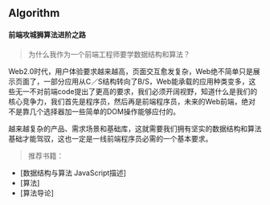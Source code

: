 ## Algorithm

#### 前端攻城狮算法进阶之路
>为什么我作为一个前端工程师要学数据结构和算法？

   Web2.0时代，用户体验要求越来越高，页面交互愈发复杂，Web绝不简单只是展示页面了，一部分应用从C／S结构转向了B/S，Web能承载的应用种类变多，这些无一不对前端code提出了更高的要求，我们必须开阔视野，知道什么是我们的核心竞争力，我们首先是程序员，然后再是前端程序员，未来的Web前端，绝对不是靠几个选择器加一些简单的DOM操作能够应付的。
	
   越来越复杂的产品、需求场景和基础库，这就需要我们拥有坚实的数据结构和算法基础才能驾驭，这也一定是一线前端程序员必需的一个基本要求。

>推荐书籍：

- [数据结构与算法 JavaScript描述]
- [算法]
- [算法导论]
